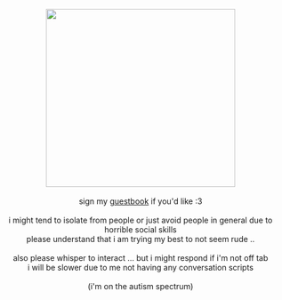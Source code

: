 <p align="center">
<img src="https://files.catbox.moe/7z9ye0.gif"style="width:340px;height:320px;">
<br><br>
sign my <a href="https://theplane.atabook.org/">guestbook</a> if you'd like :3
<br><br>
i might tend to isolate from people or just avoid people in general due to horrible social skills
<br>
please understand that i am trying my best to not seem rude ..
<br><br>
also please whisper to interact ... but i might respond if i'm not off tab
<br>
i will be slower due to me not having any conversation scripts
<br><br>
(i'm on the autism spectrum)
